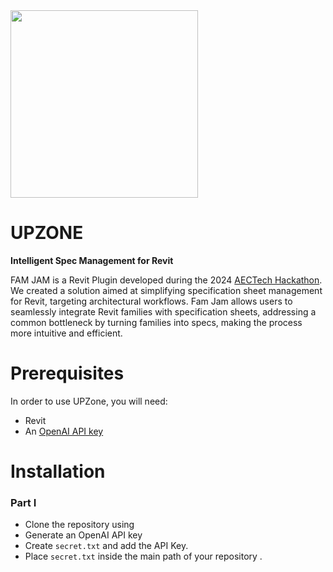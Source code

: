 <img src="[https://github.com/ssajedi/FAM-JAM/blob/main/assets/Logo.png](https://github.com/ssajedi/upzone/blob/main/assets/logo.png)" width="300">


# UPZONE
**Intelligent Spec Management for Revit**

FAM JAM is a Revit Plugin developed during the 2024 [AECTech Hackathon](https://www.aectech.us/la-event). We created a solution aimed at simplifying specification sheet management for Revit, targeting architectural workflows. Fam Jam allows users to seamlessly integrate Revit families with specification sheets, addressing a common bottleneck by turning families into specs, making the process more intuitive and efficient. 

# Prerequisites
In order to use UPZone, you will need:
* Revit
* An [OpenAI API key](https://platform.openai.com/)
  
# Installation

### Part I
* Clone the repository using <git>
* Generate an OpenAI API key
* Create `secret.txt` and add the API Key.
* Place `secret.txt` inside the main path of your repository . 
